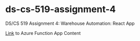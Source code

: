 # ds-cs-519-assignment-4
DS/CS 519 Assignment 4: Warehouse Automation: React App

[Link](https://github.com/fjgao2buedu/chaoscybercats-warehouse-automation-function) to Azure Function App Content
